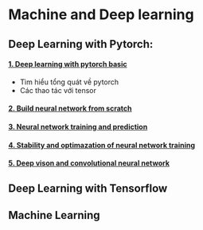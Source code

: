 # Machine and Deep learning

## Deep Learning with Pytorch:
#### [1. Deep learning with pytorch basic](https://github.com/duythanh22/Machine-and-Deep-Learning/tree/main/Deep-Learning-Pytorch/1_deep_learning_with_pytorch_basic)
- Tìm hiểu tổng quát về pytorch
- Các thao tác với tensor
#### [2. Build neural network from scratch]()
#### [3. Neural network training and prediction]()
#### [4. Stability and optimazation of neural network training]()
#### [5. Deep vison and convolutional neural network]()

## Deep Learning with Tensorflow

## Machine Learning
